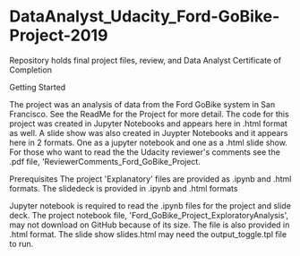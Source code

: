# DataAnalyst_Udacity_Ford-GoBike-Project-2019
Repository holds final project files, review, and Data Analyst Certificate of Completion

Getting Started
<p>The project was an analysis of data from the Ford GoBike system in San Francisco. See the ReadMe for the Project for more detail. The code for this project was created in Jupyter Notebooks and appears here in .html format as well. A slide show was also created in Juypter Notebooks and it appears here in 2 formats. One as a jupyter notebook and one as a .html slide show. 
For those who want to read the the Udacity reviewer's comments see the .pdf file, 'ReviewerComments_Ford_GoBike_Project.
</p>
Prerequisites
The project 'Explanatory' files are provided as .ipynb and .html formats.
The slidedeck is provided in .ipynb and .html formats

Jupyter notebook is required to read the .ipynb files for the project and slide deck. The project notebook file, 'Ford_GoBike_Project_ExploratoryAnalysis', may not download on GitHub because of its size. The file is also provided in .html format.
The slide show slides.html  may need the output_toggle.tpl file to run.


